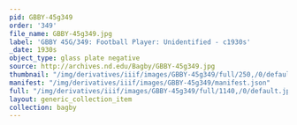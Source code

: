 ```yaml
---
pid: GBBY-45g349
order: '349'
file_name: GBBY-45g349.jpg
label: 'GBBY 45G/349: Football Player: Unidentified - c1930s'
_date: 1930s
object_type: glass plate negative
source: http://archives.nd.edu/Bagby/GBBY-45g349.jpg
thumbnail: "/img/derivatives/iiif/images/GBBY-45g349/full/250,/0/default.jpg"
manifest: "/img/derivatives/iiif/images/GBBY-45g349/manifest.json"
full: "/img/derivatives/iiif/images/GBBY-45g349/full/1140,/0/default.jpg"
layout: generic_collection_item
collection: bagby
---
```

